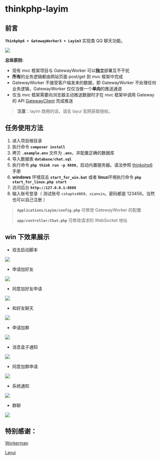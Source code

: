 thinkphp-layim
===============

## 前言

**`Thinkphp6 + GatewayWorker3 + Layim3`** 实现类 QQ 聊天功能。

![](https://images.gitee.com/uploads/images/2021/1224/141608_95c0910d_5507348.png)

**总体原则:**

- 现有 mvc 框架项目与 GatewayWorker 可以**独立**部署互不干扰
- **所有**的业务逻辑都由网站页面 post/get 到 mvc 框架中完成
- GatewayWorker 不接受客户端发来的数据，即 GatewayWorker 不处理任何业务逻辑，GatewayWorker 仅仅当做一个**单向**的推送通道
- 仅当 mvc 框架需要向浏览器主动推送数据时才在 mvc 框架中调用 Gateway 的 API [GatewayClient](https://github.com/walkor/GatewayClient) 完成推送



> **注意**：layim 商用的话，请去 layui 官网获取授权。



## 任务使用方法

1. 进入项目根目录 
2. 执行命令 **`composer install`**
3. 拷贝 **`.example.env`** 文件为 **`.env`**，并配置正确的数据库
4. 导入数据表 **`database/chat.sql`**
5. 执行命令 **`php think run -p 8888`**，启动内置服务器。语法参照 [thinkphp6](https://www.kancloud.cn/manual/thinkphp6_0/1037479) 手册
6. **windows** 环境双击 **`start_for_win.bat`** 或者 **linux**环境执行命令 **`php start_for_linux.php start`**
7. 访问后台 **`http://127.0.0.1:8888`**
8. 输入账号登录（ 测试账号 `cshaptx4869`、`xianxin`。密码都是 123456。当然也可以自己注册 ）

> **`Applications/Layim/config.php`** 可修改 GatewayWorker 的配置
>
> **`app/controller/Chat.php`** 可修改请求的 WebSocket 地址



## win 下效果展示

- 双击启动脚本

![](https://images.gitee.com/uploads/images/2021/1224/141021_3fe409d5_5507348.png)

- 申请加好友

![](https://images.gitee.com/uploads/images/2021/1224/141205_48c018d8_5507348.png)

- 同意加好友申请

![](https://images.gitee.com/uploads/images/2021/1224/141259_f27ef315_5507348.png)

- 和好友聊天

![](https://images.gitee.com/uploads/images/2021/1224/141325_aad753c0_5507348.png)

- 申请加群

![](https://images.gitee.com/uploads/images/2021/1224/141350_88671695_5507348.png)

- 消息盒子通知

![](https://images.gitee.com/uploads/images/2021/1224/141411_15f65da7_5507348.png)

- 同意加群申请

![](https://images.gitee.com/uploads/images/2021/1224/141428_11540ad9_5507348.png)

- 系统通知

![](https://images.gitee.com/uploads/images/2021/1224/141444_a97f4090_5507348.png)

- 群聊

![](https://images.gitee.com/uploads/images/2021/1224/141458_4896f6a2_5507348.png)



## 特别感谢：

[Workerman](https://www.workerman.net/)

[Layui](https://www.layui.com/)


